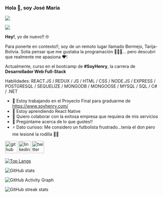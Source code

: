 ### Hola 👋, soy José María
![](https://media.giphy.com/media/XH9wwXfUXu91wAJwN5/giphy.gif) 

![](https://media.giphy.com/media/jQoMk4rOThGxC9EmaV/giphy.gif)

**Hey!**, yo de nuevo!! 🤓

Para ponerte en contexto!!, soy de un remoto lugar llamado Bermejo, Tarija-Bolivia. Solía pensar que me gustaba la programación 👨🏻‍💻... pero descubrí que realmente me apasiona ❤️!

Actualmente, curso en el bootcamp de **#SoyHenry**, la carrera de **Desarrollador Web Full-Stack** 

Habilidades: REACT.JS / REDUX / JS / HTML / CSS / NODE.JS / EXPRESS / POSTGRESQL / SEQUELIZE / MONGODB / MONGOOSE / MYSQL / SQL / C# / .NET 

- 🔭 Estoy trabajando en el Proyecto Final para graduarme de https://www.soyhenry.com/ 
- 🌱 Estoy aprendiendo React Native 
- 👯 Quiero colaborar con la exitosa empresa que requiera de mis servicios 
- 💬 Pregúntame acerca de lo que gustes!!  
- ⚡ Dato curioso: Me considero un futbolista frustrado...tenía el don pero me lesioné la rodilla 🙊😅 


[<img src='https://cdn.jsdelivr.net/npm/simple-icons@3.0.1/icons/github.svg' alt='github' height='40'>](https://github.com/cheyodevfarm)  [<img src='https://cdn.jsdelivr.net/npm/simple-icons@3.0.1/icons/linkedin.svg' alt='linkedin' height='40'>](https://www.linkedin.com/in/josemaria-marquez/)  [<img src='https://cdn.jsdelivr.net/npm/simple-icons@3.0.1/icons/twitter.svg' alt='twitter' height='40'>](https://twitter.com/@JoseMaria_Dev)  

[![Top Langs](https://github-readme-stats.vercel.app/api/top-langs/?username=cheyodevfarm)](https://github.com/anuraghazra/github-readme-stats)

![GitHub stats](https://github-readme-stats.vercel.app/api?username=cheyodevfarm&show_icons=true&count_private=true)  

![GitHub Activity Graph](https://activity-graph.herokuapp.com/graph?username=cheyodevfarm)  

![GitHub streak stats](https://github-readme-streak-stats.herokuapp.com/?user=cheyodevfarm)  



<!--
**cheyodevfarm/cheyodevfarm** is a ✨ _special_ ✨ repository because its `README.md` (this file) appears on your GitHub profile.

Here are some ideas to get you started:

- 🔭 I’m currently working on ...
- 🌱 I’m currently learning ...
- 👯 I’m looking to collaborate on ...
- 🤔 I’m looking for help with ...
- 💬 Ask me about ...
- 📫 How to reach me: ...
- 😄 Pronouns: ...
- ⚡ Fun fact: ...
-->
